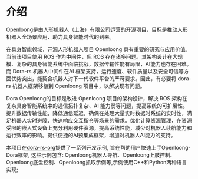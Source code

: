 # 介绍
[Openloong](https://www.openloong.org.cn/cn)是由人形机器人（上海）有限公司运营的开源项目，目标是推动人形机器人全场景应用、助力具身智能时代的到来。

在具身智能领域，开源人形机器人项目 Openloong 具有重要的研究与应用价值。当前该项目使用 ROS 作为中间件，但 ROS 存在诸多问题。其架构设计在大规模、复杂的具身智能系统中面临挑战，数据传输性能有局限，AI能力也存在困难。而 Dora-rs 机器人中间件在AI 框架支持，运行速度、软件质量以及安全可信等方面优势突出，能契合机器人对下一代软件平台的严苛要求。因此，有必要将 dora-rs 机器人框架移植到 Openloong 项目中，以解决现有问题。

Dora Openloong的目标是改进 Openloong 项目的架构设计，解决 ROS 架构在复杂具身智能系统中的通信拓扑复杂、AI 能力弱等问题，提高系统的可扩展性。提升数据传输性能，降低通信延迟，确保在处理大量实时数据时系统的实时性，满足机器人实时避障、快速响应交互指令等场景的需求。优化计算资源管理，在资源受限的嵌入式设备上充分利用硬件资源，提高系统性能，减少对机器人续航能力和运行效率的影响。提供便捷的AI预集成框架，增加对机器人AI能力的支持。

本项目在[dora-rs-org](https://github.com/dora-rs-org/dora-rs-org)提供了一系列开发示例, 旨在帮助用户快速上手Openloong-Dora框架, 这些示例包含: Openloong机器人导航、Openloong上肢控制、Openloong底盘控制、Openloong抓取示例等,示例使用C++和Python两种语言实现;